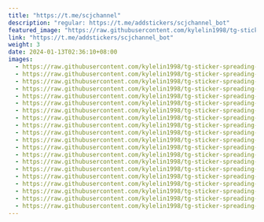 ```yaml
---
title: "https://t.me/scjchannel"
description: "regular: https://t.me/addstickers/scjchannel_bot"
featured_image: "https://raw.githubusercontent.com/kylelin1998/tg-sticker-spreading-worldwide-images/main/img/4846619b-e7ab-4a94-aa49-dd75b2360d4c.jpg"
link: "https://t.me/addstickers/scjchannel_bot"
weight: 3
date: 2024-01-13T02:36:10+08:00
images:
  - https://raw.githubusercontent.com/kylelin1998/tg-sticker-spreading-worldwide-images/main/img/4846619b-e7ab-4a94-aa49-dd75b2360d4c.jpg
  - https://raw.githubusercontent.com/kylelin1998/tg-sticker-spreading-worldwide-images/main/img/bf39c558-264a-48a9-a906-82be801d52fa.jpg
  - https://raw.githubusercontent.com/kylelin1998/tg-sticker-spreading-worldwide-images/main/img/d9dcfa9f-677b-4dcd-bdea-eaa943d4853e.jpg
  - https://raw.githubusercontent.com/kylelin1998/tg-sticker-spreading-worldwide-images/main/img/901a758b-157b-4e31-8e90-766bad556fdf.jpg
  - https://raw.githubusercontent.com/kylelin1998/tg-sticker-spreading-worldwide-images/main/img/bf60478b-47da-4ac0-bb36-854cbc3ef54a.jpg
  - https://raw.githubusercontent.com/kylelin1998/tg-sticker-spreading-worldwide-images/main/img/8b70517e-306b-443f-b1c3-5856d4ea6415.jpg
  - https://raw.githubusercontent.com/kylelin1998/tg-sticker-spreading-worldwide-images/main/img/8cf3bf2f-eca3-4a4e-b3d2-8246e2592bd9.jpg
  - https://raw.githubusercontent.com/kylelin1998/tg-sticker-spreading-worldwide-images/main/img/d4468522-48bf-431e-a5c6-cd947a402e1e.jpg
  - https://raw.githubusercontent.com/kylelin1998/tg-sticker-spreading-worldwide-images/main/img/70475e21-2ae4-42c7-b864-a14a16b244f2.jpg
  - https://raw.githubusercontent.com/kylelin1998/tg-sticker-spreading-worldwide-images/main/img/22dfe206-0b18-4e20-8db0-9c38c5f73894.jpg
  - https://raw.githubusercontent.com/kylelin1998/tg-sticker-spreading-worldwide-images/main/img/3bb59feb-8d43-4056-b7a5-9145a3b62467.jpg
  - https://raw.githubusercontent.com/kylelin1998/tg-sticker-spreading-worldwide-images/main/img/f12b6a0f-a7a3-4b2a-a539-cf9eedea87fa.jpg
  - https://raw.githubusercontent.com/kylelin1998/tg-sticker-spreading-worldwide-images/main/img/5f26c323-880a-4f08-9a5a-b709b3a75574.jpg
  - https://raw.githubusercontent.com/kylelin1998/tg-sticker-spreading-worldwide-images/main/img/b5f0df53-b7e8-45d8-b493-782ad80ff1f7.jpg
  - https://raw.githubusercontent.com/kylelin1998/tg-sticker-spreading-worldwide-images/main/img/051a9c3d-4f29-47ad-b25f-3025541f9762.jpg
  - https://raw.githubusercontent.com/kylelin1998/tg-sticker-spreading-worldwide-images/main/img/3a21b6e9-0d45-4151-a70b-b33bf5fc66b0.jpg
  - https://raw.githubusercontent.com/kylelin1998/tg-sticker-spreading-worldwide-images/main/img/e4889e78-419f-4060-9c51-448d76374dba.jpg
  - https://raw.githubusercontent.com/kylelin1998/tg-sticker-spreading-worldwide-images/main/img/89e57a42-fc12-4f21-b7fd-dfeca9dcd6a9.jpg
  - https://raw.githubusercontent.com/kylelin1998/tg-sticker-spreading-worldwide-images/main/img/f417376a-d367-4fa8-bd56-c786e7be5236.jpg
  - https://raw.githubusercontent.com/kylelin1998/tg-sticker-spreading-worldwide-images/main/img/bb38d862-92aa-49d9-85b8-a411faf3401b.jpg
---
```

